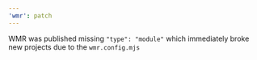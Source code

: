 ```yaml
---
'wmr': patch
---
```


WMR was published missing `"type": "module"` which immediately broke new projects due to the `wmr.config.mjs`
